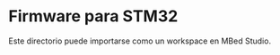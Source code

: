 Firmware para STM32
===================

Este directorio puede importarse como un workspace en MBed Studio.